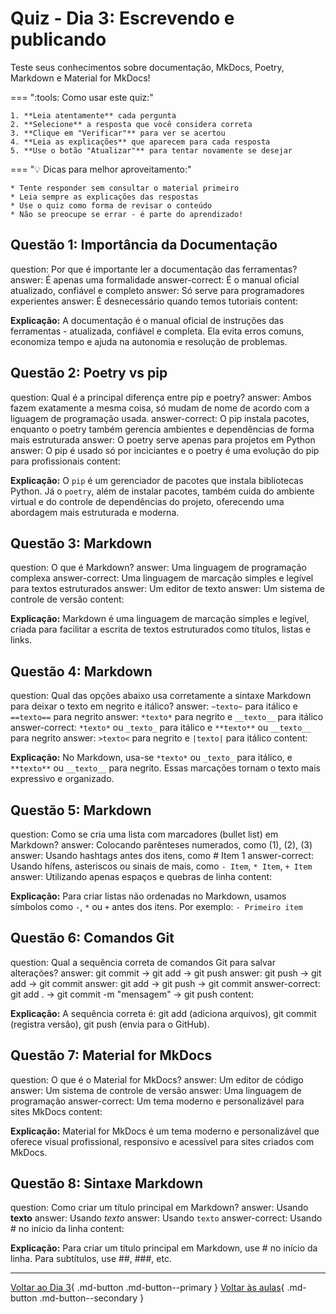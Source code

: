 # Quiz - Dia 3: Escrevendo e publicando

Teste seus conhecimentos sobre documentação, MkDocs, Poetry, Markdown e Material for MkDocs!

<div class="grid" markdown>

=== ":tools: Como usar este quiz:"

    1. **Leia atentamente** cada pergunta
    2. **Selecione** a resposta que você considera correta
    3. **Clique em "Verificar"** para ver se acertou
    4. **Leia as explicações** que aparecem para cada resposta
    5. **Use o botão "Atualizar"** para tentar novamente se desejar
    
=== ":bulb: Dicas para melhor aproveitamento:"

    * Tente responder sem consultar o material primeiro
    * Leia sempre as explicações das respostas
    * Use o quiz como forma de revisar o conteúdo
    * Não se preocupe se errar - é parte do aprendizado!

</div>

## Questão 1: Importância da Documentação

<?quiz?>
question: Por que é importante ler a documentação das ferramentas?
answer: É apenas uma formalidade
answer-correct: É o manual oficial atualizado, confiável e completo
answer: Só serve para programadores experientes
answer: É desnecessário quando temos tutoriais
content:
<p><strong>Explicação:</strong> A documentação é o manual oficial de instruções das ferramentas - atualizada, confiável e completa. Ela evita erros comuns, economiza tempo e ajuda na autonomia e resolução de problemas.</p>
<?/quiz?>


## Questão 2: Poetry vs pip

<?quiz?>
question: Qual é a principal diferença entre pip e poetry?
answer: Ambos fazem exatamente a mesma coisa, só mudam de nome de acordo com a liguagem de programação usada.
answer-correct: O pip instala pacotes, enquanto o poetry também gerencia ambientes e dependências de forma mais estruturada
answer: O poetry serve apenas para projetos em Python
answer: O pip é usado só por inciciantes e o poetry é uma evolução do pip para profissionais
content:
<p><strong>Explicação:</strong> O <code>pip</code> é um gerenciador de pacotes que instala bibliotecas Python. Já o <code>poetry</code>, além de instalar pacotes, também cuida do ambiente virtual e do controle de dependências do projeto, oferecendo uma abordagem mais estruturada e moderna.</p>
<?/quiz?>


## Questão 3: Markdown

<?quiz?>
question: O que é Markdown?
answer: Uma linguagem de programação complexa
answer-correct: Uma linguagem de marcação simples e legível para textos estruturados
answer: Um editor de texto
answer: Um sistema de controle de versão
content:
<p><strong>Explicação:</strong> Markdown é uma linguagem de marcação simples e legível, criada para facilitar a escrita de textos estruturados como títulos, listas e links.</p>
<?/quiz?>

## Questão 4: Markdown

<?quiz?>
question: Qual das opções abaixo usa corretamente a sintaxe Markdown para deixar o texto em negrito e itálico?
answer: `~texto~` para itálico e `==texto==` para negrito
answer: `*texto*` para negrito e `__texto__` para itálico
answer-correct: `*texto*` ou `_texto_` para itálico e `**texto**` ou `__texto__` para negrito
answer: `>texto<` para negrito e `|texto|` para itálico
content:
<p><strong>Explicação:</strong> No Markdown, usa-se <code>*texto*</code> ou <code>_texto_</code> para itálico, e <code>**texto**</code> ou <code>__texto__</code> para negrito. Essas marcações tornam o texto mais expressivo e organizado.</p>
<?/quiz?>

## Questão 5: Markdown

<?quiz?>
question: Como se cria uma lista com marcadores (bullet list) em Markdown?
answer: Colocando parênteses numerados, como (1), (2), (3)
answer: Usando hashtags antes dos itens, como # Item 1
answer-correct: Usando hífens, asteriscos ou sinais de mais, como `- Item`, `* Item`, `+ Item`
answer: Utilizando apenas espaços e quebras de linha
content:
<p><strong>Explicação:</strong> Para criar listas não ordenadas no Markdown, usamos símbolos como <code>-</code>, <code>*</code> ou <code>+</code> antes dos itens. Por exemplo: <code>- Primeiro item</code></p>
<?/quiz?>

## Questão 6: Comandos Git

<?quiz?>
question: Qual a sequência correta de comandos Git para salvar alterações?
answer: git commit → git add → git push
answer: git push → git add → git commit
answer: git add → git push → git commit
answer-correct: git add . → git commit -m "mensagem" → git push
content:
<p><strong>Explicação:</strong> A sequência correta é: git add (adiciona arquivos), git commit (registra versão), git push (envia para o GitHub).</p>
<?/quiz?>

## Questão 7: Material for MkDocs

<?quiz?>
question: O que é o Material for MkDocs?
answer: Um editor de código
answer: Um sistema de controle de versão
answer: Uma linguagem de programação
answer-correct: Um tema moderno e personalizável para sites MkDocs
content:
<p><strong>Explicação:</strong> Material for MkDocs é um tema moderno e personalizável que oferece visual profissional, responsivo e acessível para sites criados com MkDocs.</p>
<?/quiz?>

## Questão 8: Sintaxe Markdown

<?quiz?>
question: Como criar um título principal em Markdown?
answer: Usando **texto**
answer: Usando *texto*
answer: Usando `texto`
answer-correct: Usando # no início da linha
content:
<p><strong>Explicação:</strong> Para criar um título principal em Markdown, use # no início da linha. Para subtítulos, use ##, ###, etc.</p>
<?/quiz?>

---

[Voltar ao Dia 3](dia_03.md){ .md-button .md-button--primary }
[Voltar às aulas](../index.md){ .md-button .md-button--secondary } 